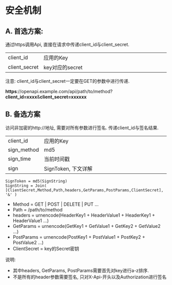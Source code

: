 # 安全机制

## A. 首选方案: 

通过https调用Api, 直接在请求中传递client_id与client_secret.

<table width="100%">
<tr><td width="20%">client_id</td><td>应用的Key</td></tr>
<tr><td width="20%">client_secret</td><td>key对应的secret</td></tr>
</table>

注意: client_id与client_secret一定要在GET的参数中进行传递.

<b>https</b>://openapi.example.com/api/path/to/method?<b>client_id=xxxx</b>&<b>client_secret=xxxxxx</b>

## B. 备选方案

访问非加密的http://地址, 需要对所有参数进行签名. 传递client_id与签名结果.

<table width="100%">
<tr><td width="20%">client_id</td><td>应用的Key</td></tr>
<tr><td width="20%">sign_method</td><td>md5</td></tr>
<tr><td width="20%">sign_time</td><td>当前时间戳</td></tr>
<tr><td width="20%">sign</td><td>SignToken, 下文详解</td></tr>
</table>

    SignToken = md5(SignString)
    SignString = Join( [ClientSecret,Method,Path,headers,GetParams,PostParams,ClientSecret], '&' )

- Method = GET | POST | DELETE | PUT ...
- Path = /path/to/method
- headers = urnencode(HeaderKey1 + HeaderValue1 + HeaderKey1 + HeaderValue1 ...)
- GetParams = urnencode(GetKey1 + GetValue1 + GetKey2 + GetValue2 ...)
- PostParams = urnencode(PostKey1 + PostValue1 + PostKey2 + PostValue2 ...)
- ClientSecret = key的Secret密钥

说明:

- 其中headers, GetParams, PostParams需要首先对key进行a-z排序.
- 不是所有的header参数需要签名,  只对X-Api-开头以及Authorization进行签名

